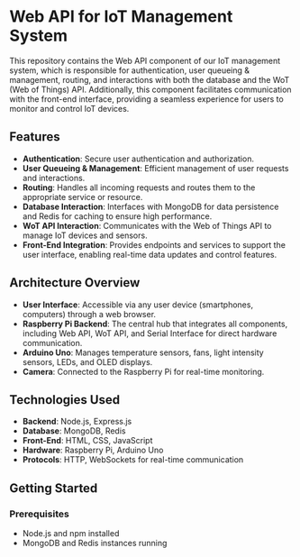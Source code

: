 # Web API for IoT Management System

This repository contains the Web API component of our IoT management system, which is responsible for authentication, user queueing & management, routing, and interactions with both the database and the WoT (Web of Things) API. Additionally, this component facilitates communication with the front-end interface, providing a seamless experience for users to monitor and control IoT devices.

## Features

- **Authentication**: Secure user authentication and authorization.
- **User Queueing & Management**: Efficient management of user requests and interactions.
- **Routing**: Handles all incoming requests and routes them to the appropriate service or resource.
- **Database Interaction**: Interfaces with MongoDB for data persistence and Redis for caching to ensure high performance.
- **WoT API Interaction**: Communicates with the Web of Things API to manage IoT devices and sensors.
- **Front-End Integration**: Provides endpoints and services to support the user interface, enabling real-time data updates and control features.

## Architecture Overview

- **User Interface**: Accessible via any user device (smartphones, computers) through a web browser.
- **Raspberry Pi Backend**: The central hub that integrates all components, including Web API, WoT API, and Serial Interface for direct hardware communication.
- **Arduino Uno**: Manages temperature sensors, fans, light intensity sensors, LEDs, and OLED displays.
- **Camera**: Connected to the Raspberry Pi for real-time monitoring.

## Technologies Used

- **Backend**: Node.js, Express.js
- **Database**: MongoDB, Redis
- **Front-End**: HTML, CSS, JavaScript
- **Hardware**: Raspberry Pi, Arduino Uno
- **Protocols**: HTTP, WebSockets for real-time communication

## Getting Started

### Prerequisites

- Node.js and npm installed
- MongoDB and Redis instances running

